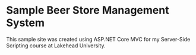 ﻿<h1>Sample Beer Store Management System</h1>
<p>This sample site was created using ASP.NET Core MVC for my Server-Side Scripting course at Lakehead University.</p>
